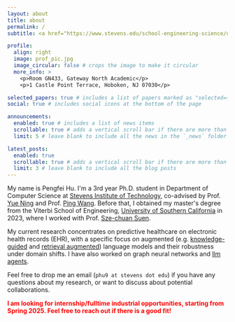 ```yaml
---
layout: about
title: about
permalink: /
subtitle: <a href="https://www.stevens.edu/school-engineering-science/departments/computer-science">Department of Computer Science, Stevens Institute of Technology</a>

profile:
  align: right
  image: prof_pic.jpg
  image_circular: false # crops the image to make it circular
  more_info: >
    <p>Room GN433, Gateway North Academic</p>
    <p>1 Castle Point Terrace, Hoboken, NJ 07030</p>

selected_papers: true # includes a list of papers marked as "selected={true}"
social: true # includes social icons at the bottom of the page

announcements:
  enabled: true # includes a list of news items
  scrollable: true # adds a vertical scroll bar if there are more than 3 news items
  limit: 5 # leave blank to include all the news in the `_news` folder

latest_posts:
  enabled: true
  scrollable: true # adds a vertical scroll bar if there are more than 3 new posts items
  limit: 3 # leave blank to include all the blog posts
---
```


My name is Pengfei Hu. I'm a 3rd year Ph.D. student in Department of Computer Science at [Stevens Institute of Technology](https://www.stevens.edu), co-advised by Prof. [Yue Ning](https://yue-ning.github.io) and Prof. [Ping Wang](https://leafnlp.org/ping). Before that, I obtained my master's degree from the Viterbi School of Engineering, [University of Southern California](https://viterbischool.usc.edu) in 2023, where I worked with Prof. [Sze-chuan Suen](https://viterbi.usc.edu/directory/faculty/Suen/Sze-chuan).

My current research concentrates on predictive healthcare on electronic health records (EHR), with a specific focus on augmented (e.g. [knowledge-guided](https://arxiv.org/abs/2410.19955) and [retrieval augmented](https://arxiv.org/abs/2505.16288)) language models and their robustness under domain shifts. I have also worked on graph neural networks and [llm agents](https://arxiv.org/abs/2505.16288).

Feel free to drop me an email (`phu9 at stevens dot edu`) if you have any questions about my research, or want to discuss about potential collaborations.

**<span style="color:red">I am looking for internship/fulltime industrial opportunities, starting from Spring 2025. Feel free to reach out if there is a good fit!</span>**
